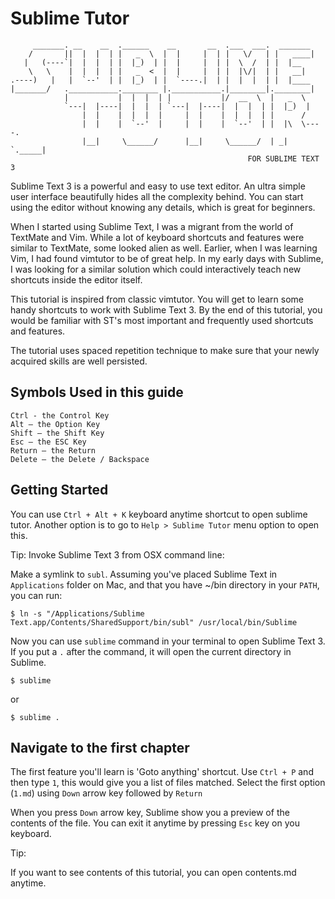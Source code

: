 Sublime Tutor
==============


         _______. __    __  .______    __       __  .___  ___.  _______
        /       ||  |  |  | |   _  \  |  |     |  | |   \/   | |   ____|
       |   (----`|  |  |  | |  |_)  | |  |     |  | |  \  /  | |  |__
        \   \    |  |  |  | |   _  <  |  |     |  | |  |\/|  | |   __|
    .----)   |   |  `--'  | |  |_)  | |  `----.|  | |  |  |  | |  |____
    |_______/   .___________.________ |.___________.|________|.________|
                |           |  |  |  | |           |/  __  \  |   _  \
                `---|  |----|  |  |  | `---|  |----|  |  |  | |  |_)  |
                    |  |    |  |  |  |     |  |    |  |  |  | |      /
                    |  |    |  `--'  |     |  |    |  `--'  | |  |\  \----.
                    |__|     \______/      |__|     \______/  | _| `._____|
                                                         FOR SUBLIME TEXT 3


Sublime Text 3 is a powerful and easy to use text editor. An ultra simple user
interface beautifully hides all the complexity behind. You can start using the
editor without knowing any details, which is great for beginners.

When I started using Sublime Text, I was a migrant from the world of TextMate
and Vim. While a lot of keyboard shortcuts and features were similar to
TextMate, some looked alien as well. Earlier, when I was learning Vim, I had
found vimtutor to be of great help. In my early days with Sublime, I was
looking for a similar solution which could interactively teach new shortcuts
inside the editor itself.

This tutorial is inspired from classic vimtutor. You will get to learn
some handy shortcuts to work with Sublime Text 3. By the end of this tutorial,
you would be familiar with ST's most important and frequently used shortcuts
and features.

The tutorial uses spaced repetition technique to make sure that your newly
acquired skills are well persisted.


Symbols Used in this guide
---------------------------

    Ctrl - the Control Key
    Alt – the Option Key
    Shift – the Shift Key
    Esc – the ESC Key
    Return – the Return
    Delete – the Delete / Backspace


Getting Started
----------------

You can use `Ctrl + Alt + K` keyboard anytime shortcut to open sublime tutor.
Another option is to go to `Help > Sublime Tutor` menu option to open this.

Tip: Invoke Sublime Text 3 from OSX command line:

Make a symlink to `subl`. Assuming you've placed Sublime Text in `Applications`
folder on Mac, and that you have ~/bin directory in your `PATH`, you can run:

    $ ln -s "/Applications/Sublime Text.app/Contents/SharedSupport/bin/subl" /usr/local/bin/Sublime

Now you can use `sublime` command in your terminal to open Sublime Text 3. If
you put a `.` after the command, it will open the current directory in Sublime.

    $ sublime

or

    $ sublime .


Navigate to the first chapter
------------------------------

The first feature you'll learn is 'Goto anything' shortcut. Use `Ctrl + P` and
then type `1`, this would give you a list of files matched. Select
the first option (`1.md`) using `Down` arrow key followed by `Return`

When you press `Down` arrow key, Sublime show you a preview of the contents of
the file. You can exit it anytime by pressing `Esc` key on you keyboard.

Tip:

If you want to see contents of this tutorial, you can open contents.md anytime.
